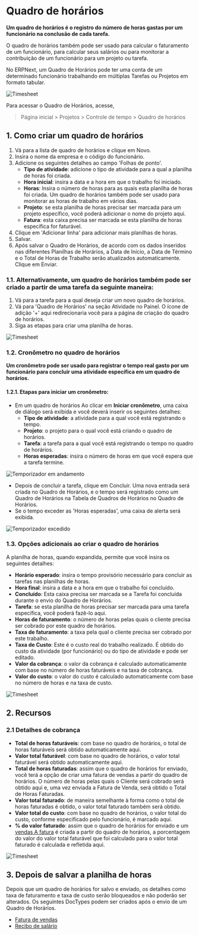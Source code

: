 # Quadro de horários



**Um quadro de horários é o registro do número de horas gastas por um funcionário na conclusão de cada tarefa.**


O quadro de horários também pode ser usado para calcular o faturamento de um funcionário, para calcular seus salários ou para monitorar a contribuição de um funcionário para um projeto ou tarefa.


No ERPNext, um Quadro de Horários pode ter uma conta de um determinado funcionário trabalhando em múltiplas Tarefas ou Projetos em formato tabular.


![Timesheet](/files/projects-timesheet.png)


Para acessar o Quadro de Horários, acesse,


> Página inicial > Projetos > Controle de tempo > Quadro de horários


## 1. Como criar um quadro de horários


1. Vá para a lista de quadro de horários e clique em Novo.
2. Insira o nome da empresa e o código do funcionário.
3. Adicione os seguintes detalhes ao campo 'Folhas de ponto'.
	* **Tipo de atividade**: adicione o tipo de atividade para a qual a planilha de horas foi criada.
	* **Hora inicial**: insira a data e a hora em que o trabalho foi iniciado.
	* **Horas**: Insira o número de horas para as quais esta planilha de horas foi criada. Um quadro de horários também pode ser usado para monitorar as horas de trabalho em vários dias.
	* **Projeto**: se esta planilha de horas precisar ser marcada para um projeto específico, você poderá adicionar o nome do projeto aqui.
	* **Fatura**: esta caixa precisa ser marcada se esta planilha de horas específica for faturável.
4. Clique em 'Adicionar linha' para adicionar mais planilhas de horas.
5. Salvar.
6. Após salvar o Quadro de Horários, de acordo com os dados inseridos nas diferentes Planilhas de Horários, a Data de Início, a Data de Término e o Total de Horas de Trabalho serão atualizados automaticamente. Clique em Enviar.


### 1.1. Alternativamente, um quadro de horários também pode ser criado a partir de uma tarefa da seguinte maneira:


1. Vá para a tarefa para a qual deseja criar um novo quadro de horários.
2. Vá para 'Quadro de Horários' na seção Atividade no Painel. O ícone de adição '+' aqui redirecionaria você para a página de criação do quadro de horários.
3. Siga as etapas para criar uma planilha de horas.


![Timesheet](/files/projects-timesheet-from-task.gif)


### 1.2. Cronômetro no quadro de horários


**Um cronômetro pode ser usado para registrar o tempo real gasto por um funcionário para concluir uma atividade específica em um quadro de horários.**


#### 1.2.1. Etapas para iniciar um cronômetro:


* Em um quadro de horários Ao clicar em **Iniciar cronômetro**, uma caixa de diálogo será exibida e você deverá inserir os seguintes detalhes:
	+ **Tipo de atividade**: a atividade para a qual você está registrando o tempo.
	+ **Projeto**: o projeto para o qual você está criando o quadro de horários.
	+ **Tarefa**: a tarefa para a qual você está registrando o tempo no quadro de horários.
	+ **Horas esperadas**: insira o número de horas em que você espera que a tarefa termine.


![Temporizador em andamento](/files/projects-timer-in-timesheet.gif)


* Depois de concluir a tarefa, clique em Concluir. Uma nova entrada será criada no Quadro de Horários, e o tempo será registrado como um Quadro de Horários na Tabela de Quadros de Horários no Quadro de Horários.
* Se o tempo exceder as 'Horas esperadas', uma caixa de alerta será exibida.


![Temporizador excedido](/files/projects-timer-time-exceed.png)


### 1.3. Opções adicionais ao criar o quadro de horários


A planilha de horas, quando expandida, permite que você insira os seguintes detalhes:


* **Horário esperado**: insira o tempo provisório necessário para concluir as tarefas nas planilhas de horas.
* **Hora final**: insira a data e a hora em que o trabalho foi concluído.
* **Concluído**: Esta caixa precisa ser marcada se a Tarefa foi concluída durante o envio do Quadro de Horários.
* **Tarefa**: se esta planilha de horas precisar ser marcada para uma tarefa específica, você poderá fazê-lo aqui.
* **Horas de faturamento**: o número de horas pelas quais o cliente precisa ser cobrado por este quadro de horários.
* **Taxa de faturamento**: a taxa pela qual o cliente precisa ser cobrado por este trabalho.
* **Taxa de Custo**: Este é o custo real do trabalho realizado. É obtido do custo da atividade (por funcionário) ou do tipo de atividade e pode ser editado.
* **Valor da cobrança**: o valor da cobrança é calculado automaticamente com base no número de horas faturáveis ​​e na taxa de cobrança.
* **Valor do custo**: o valor do custo é calculado automaticamente com base no número de horas e na taxa de custo.


![Timesheet](/files/projects-time-sheet-expansion.png)


## 2. Recursos


### 2.1 Detalhes de cobrança


* **Total de horas faturáveis**: com base no quadro de horários, o total de horas faturáveis ​​será obtido automaticamente aqui.
* **Valor total faturável**: com base no quadro de horários, o valor total faturável será obtido automaticamente aqui.
* **Total de horas faturadas**: assim que o quadro de horários for enviado, você terá a opção de criar uma fatura de vendas a partir do quadro de horários. O número de horas pelas quais o Cliente será cobrado será obtido aqui e, uma vez enviada a Fatura de Venda, será obtido o Total de Horas Faturadas.
* **Valor total faturado**: de maneira semelhante à forma como o total de horas faturadas é obtido, o valor total faturado também será obtido.
* **Valor total do custo**: com base no quadro de horários, o valor total do custo, conforme especificado pelo funcionário, é marcado aqui.
* **% do valor faturado**: assim que o quadro de horários for enviado e um [vendas A fatura](/docs/pt/projects/sales-invoice-from-timesheet) é criada a partir do quadro de horários, a porcentagem do valor do valor total faturável que foi calculado para o valor total faturado é calculada e refletida aqui.


![Timesheet](/files/projects-timesheet-billing-details.png)


## 3. Depois de salvar a planilha de horas


Depois que um quadro de horários for salvo e enviado, os detalhes como taxa de faturamento e taxa de custo serão bloqueados e não poderão ser alterados. Os seguintes DocTypes podem ser criados após o envio de um Quadro de Horários.


* [Fatura de vendas](/docs/pt/projects/sales-invoice-from-timesheet)
* [Recibo de salário](/docs/pt/projects/salary-slip-from-timesheet)



